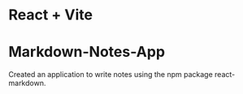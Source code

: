 # React + Vite

# Markdown-Notes-App

Created an application to write notes using the npm package react-markdown.
